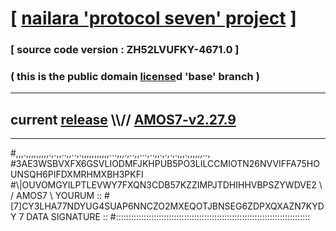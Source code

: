 
# [ [nailara 'protocol seven' project](http://nailara.network/) ]

### [ source code version : ZH52LVUFKY-4671.0 ]

### ( this is the public domain [license](../license)d 'base' branch )
---
## current [release](https://github.com/nailara-technologies/protocol-7/releases) \\\\// [AMOS7-v2.27.9](https://github.com/nailara-technologies/protocol-7/releases/tag/AMOS7-v2.27.9)
---

#,,,.,,,,,,,,,.,.,,..,,..,.,,,,,,,,,,,...,,,.,..,,...,..,,.,.,.,.,,,.,,,,,,..,
#3AE3WSBVXFX6GSVLIODMFJKHPUB5PO3LILCCMIOTN26NVVIFFA75HOUNSQH6PIFDXMRHMXBH3PKFI
#\\\|OUVOMGYILPTLEVWY7FXQN3CDB57KZZIMPJTDHIHHVBPSZYWDVE2 \ / AMOS7 \ YOURUM ::
#\[7]CY3LHA77NDYUG4SUAP6NNCZO2MXEQOTJBNSEG6ZDPXQXAZN7KYDY 7  DATA SIGNATURE ::
#:::::::::::::::::::::::::::::::::::::::::::::::::::::::::::::::::::::::::::::
